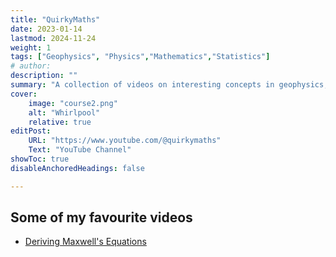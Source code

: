 ```yaml
---
title: "QuirkyMaths" 
date: 2023-01-14
lastmod: 2024-11-24
weight: 1
tags: ["Geophysics", "Physics","Mathematics","Statistics"]
# author: 
description: "" 
summary: "A collection of videos on interesting concepts in geophysics, physics, science, and mathematics." 
cover:
    image: "course2.png"
    alt: "Whirlpool"
    relative: true
editPost:
    URL: "https://www.youtube.com/@quirkymaths"
    Text: "YouTube Channel"
showToc: true
disableAnchoredHeadings: false

---
```


## Some of my favourite videos

<!-- + [What is vorticity?](https://youtu.be/LP9VHEUzyHA?si=WmrRrO19scNPWLdo) -->
+ [Deriving Maxwell's Equations](https://youtube.com/playlist?list=PL_0o6P_S88zZmu1NdHb1nB_xjjBQXLGPB&si=ZuLK8qgtK7NL_J8K)
<!--+ [What is Luminosity?](https://youtu.be/S0bQEyiq-6o?si=xVIUODrI2NB4Y9hX) -->
